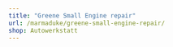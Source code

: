 ```yaml
---
title: "Greene Small Engine repair"
url: /marmaduke/greene-small-engine-repair/
shop: Autowerkstatt
---
```

